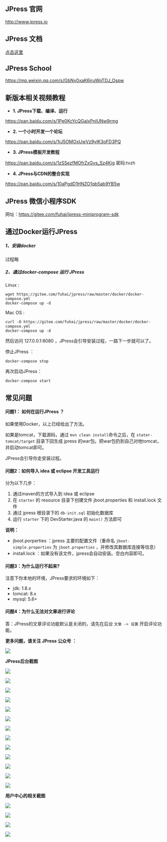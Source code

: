 
## JPress 官网

http://www.jpress.io

## JPress 文档 

[点击这里](./doc/readme.md)

## JPress School 

https://mp.weixin.qq.com/s/GbNv0xaK6jruWqTDJ_Ospw

    
## 新版本相关视频教程

* **1. JPress下载、编译、运行** 

https://pan.baidu.com/s/1Pe0KcYcQGalxPnlUNw9rmg

* **2. 一个小时开发一个论坛**

https://pan.baidu.com/s/1rJ5OMOxUwVz9ylK3oFD3PQ

* **3. JPress模板开发教程**

https://pan.baidu.com/s/1zSSezfMOfrZxGvs_Sz4Kig  密码:tvzh

* **4. JPress与CDN的整合实现**

https://pan.baidu.com/s/10aPgdD1HNZO1qb5ab9YB5w

## JPress 微信小程序SDK

网址：https://gitee.com/fuhai/jpress-miniprogram-sdk

## 通过Docker运行JPress

##### 1、安装docker

过程略

##### 2、通过docker-compose 运行 JPress

Linux :

```
wget https://gitee.com/fuhai/jpress/raw/master/docker/docker-compose.yml
docker-compose up -d
```

Mac OS :

```
curl -O https://gitee.com/fuhai/jpress/raw/master/docker/docker-compose.yml
docker-compose up -d
```

然后访问 127.0.0.1:8080 ，JPress会引导安装过程，一路下一步就可以了。

停止JPress ：

```
docker-compose stop
```

再次启动JPress：

```
docker-compose start
```


## 常见问题

#### 问题1： 如何在运行JPress ？

如果使用Docker，以上已经给出了方法。

如果是tomcat，下载源码，通过 `mvn clean install`命令之后，在 `stater-tomcat/target` 目录下回生成 jpress 的war包。把war包扔到自己对他tomcat，并启动tomcat即可。

JPress会引导你走安装过程。

#### 问题2：如何导入 idea 或 eclipse 开发工具运行

分为以下几步：

1. 通过maven的方式导入到 idea 或 eclipse
2. 在 `starter` 的 resource 目录下创建文件 jboot.properties 和 install.lock 文件
3. 通过 jpress 根目录下的 `db-init.sql` 初始化数据库
4. 运行 `starter` 下的 DevStarter.java 的 `main()` 方法即可

**说明：**

* jboot.porperties ：jpress 主要的配置文件（重命名 `jboot-simple.properties` 为 `jboot.properties` ，并修改其数据库连接等信息）
* install.lock ：如果没有该文件，jpress会自动安装。空白内容即可。



#### 问题3：为什么运行不起来?

注意下你本地的环境，JPress要求的环境如下：

* jdk: 1.8.x
* tomcat: 8.x
* mysql: 5.6+

#### 问题4：为什么无法对文章进行评论

答：JPress的文章评论功能默认是关闭的，请先在后台 `文章 -> 设置` 开启评论功能。


**更多问题，请关注 JPress 公众号 ：**

![](./doc/images/jpress_qrcode.jpg)


**JPress后台截图**

![](./doc/images/screenshot/001.png)

![](./doc/images/screenshot/002.png)

![](./doc/images/screenshot/003.png)

![](./doc/images/screenshot/004.png)

![](./doc/images/screenshot/005.png)

![](./doc/images/screenshot/006.png)

![](./doc/images/screenshot/007.png)

![](./doc/images/screenshot/008.png)

![](./doc/images/screenshot/009.png)

![](./doc/images/screenshot/010.png)

![](./doc/images/screenshot/011.png)

![](./doc/images/screenshot/012.png)

![](./doc/images/screenshot/013.png)

**用户中心的相关截图**

![](./doc/images/screenshot/014.png)

![](./doc/images/screenshot/015.png)

![](./doc/images/screenshot/016.png)

![](./doc/images/screenshot/017.png)



